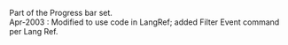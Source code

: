 Part of the Progress bar set.  Apr-2003 : Modified to use code in LangRef; added Filter Event command per Lang Ref.